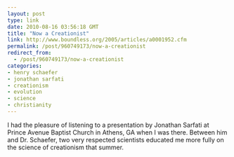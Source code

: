 ```yaml
---
layout: post
type: link
date: 2010-08-16 03:56:18 GMT
title: "Now a Creationist"
link: http://www.boundless.org/2005/articles/a0001952.cfm
permalink: /post/960749173/now-a-creationist
redirect_from: 
  - /post/960749173/now-a-creationist
categories:
- henry schaefer
- jonathan sarfati
- creationism
- evolution
- science
- christianity
---
```

I had the pleasure of listening to a presentation by Jonathan Sarfati at Prince Avenue Baptist Church in Athens, GA when I was there. Between him and Dr. Schaefer, two very respected scientists educated me more fully on the science of creationism that summer.